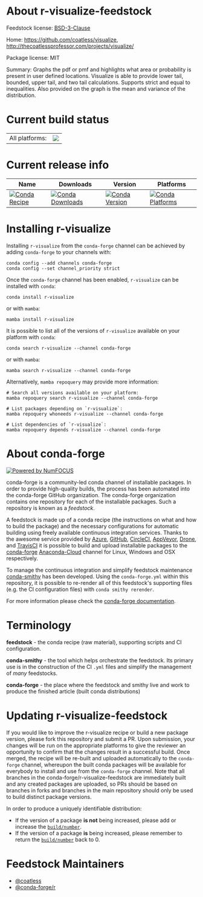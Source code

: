 About r-visualize-feedstock
===========================

Feedstock license: [BSD-3-Clause](https://github.com/conda-forge/r-visualize-feedstock/blob/main/LICENSE.txt)

Home: https://github.com/coatless/visualize, http://thecoatlessprofessor.com/projects/visualize/

Package license: MIT

Summary: Graphs the pdf or pmf and highlights what area or probability is present in user defined locations. Visualize is able to provide lower tail, bounded, upper tail, and two tail calculations. Supports strict and equal to inequalities.  Also provided on the graph is the mean and variance of the distribution.

Current build status
====================


<table><tr><td>All platforms:</td>
    <td>
      <a href="https://dev.azure.com/conda-forge/feedstock-builds/_build/latest?definitionId=11597&branchName=main">
        <img src="https://dev.azure.com/conda-forge/feedstock-builds/_apis/build/status/r-visualize-feedstock?branchName=main">
      </a>
    </td>
  </tr>
</table>

Current release info
====================

| Name | Downloads | Version | Platforms |
| --- | --- | --- | --- |
| [![Conda Recipe](https://img.shields.io/badge/recipe-r--visualize-green.svg)](https://anaconda.org/conda-forge/r-visualize) | [![Conda Downloads](https://img.shields.io/conda/dn/conda-forge/r-visualize.svg)](https://anaconda.org/conda-forge/r-visualize) | [![Conda Version](https://img.shields.io/conda/vn/conda-forge/r-visualize.svg)](https://anaconda.org/conda-forge/r-visualize) | [![Conda Platforms](https://img.shields.io/conda/pn/conda-forge/r-visualize.svg)](https://anaconda.org/conda-forge/r-visualize) |

Installing r-visualize
======================

Installing `r-visualize` from the `conda-forge` channel can be achieved by adding `conda-forge` to your channels with:

```
conda config --add channels conda-forge
conda config --set channel_priority strict
```

Once the `conda-forge` channel has been enabled, `r-visualize` can be installed with `conda`:

```
conda install r-visualize
```

or with `mamba`:

```
mamba install r-visualize
```

It is possible to list all of the versions of `r-visualize` available on your platform with `conda`:

```
conda search r-visualize --channel conda-forge
```

or with `mamba`:

```
mamba search r-visualize --channel conda-forge
```

Alternatively, `mamba repoquery` may provide more information:

```
# Search all versions available on your platform:
mamba repoquery search r-visualize --channel conda-forge

# List packages depending on `r-visualize`:
mamba repoquery whoneeds r-visualize --channel conda-forge

# List dependencies of `r-visualize`:
mamba repoquery depends r-visualize --channel conda-forge
```


About conda-forge
=================

[![Powered by
NumFOCUS](https://img.shields.io/badge/powered%20by-NumFOCUS-orange.svg?style=flat&colorA=E1523D&colorB=007D8A)](https://numfocus.org)

conda-forge is a community-led conda channel of installable packages.
In order to provide high-quality builds, the process has been automated into the
conda-forge GitHub organization. The conda-forge organization contains one repository
for each of the installable packages. Such a repository is known as a *feedstock*.

A feedstock is made up of a conda recipe (the instructions on what and how to build
the package) and the necessary configurations for automatic building using freely
available continuous integration services. Thanks to the awesome service provided by
[Azure](https://azure.microsoft.com/en-us/services/devops/), [GitHub](https://github.com/),
[CircleCI](https://circleci.com/), [AppVeyor](https://www.appveyor.com/),
[Drone](https://cloud.drone.io/welcome), and [TravisCI](https://travis-ci.com/)
it is possible to build and upload installable packages to the
[conda-forge](https://anaconda.org/conda-forge) [Anaconda-Cloud](https://anaconda.org/)
channel for Linux, Windows and OSX respectively.

To manage the continuous integration and simplify feedstock maintenance
[conda-smithy](https://github.com/conda-forge/conda-smithy) has been developed.
Using the ``conda-forge.yml`` within this repository, it is possible to re-render all of
this feedstock's supporting files (e.g. the CI configuration files) with ``conda smithy rerender``.

For more information please check the [conda-forge documentation](https://conda-forge.org/docs/).

Terminology
===========

**feedstock** - the conda recipe (raw material), supporting scripts and CI configuration.

**conda-smithy** - the tool which helps orchestrate the feedstock.
                   Its primary use is in the construction of the CI ``.yml`` files
                   and simplify the management of *many* feedstocks.

**conda-forge** - the place where the feedstock and smithy live and work to
                  produce the finished article (built conda distributions)


Updating r-visualize-feedstock
==============================

If you would like to improve the r-visualize recipe or build a new
package version, please fork this repository and submit a PR. Upon submission,
your changes will be run on the appropriate platforms to give the reviewer an
opportunity to confirm that the changes result in a successful build. Once
merged, the recipe will be re-built and uploaded automatically to the
`conda-forge` channel, whereupon the built conda packages will be available for
everybody to install and use from the `conda-forge` channel.
Note that all branches in the conda-forge/r-visualize-feedstock are
immediately built and any created packages are uploaded, so PRs should be based
on branches in forks and branches in the main repository should only be used to
build distinct package versions.

In order to produce a uniquely identifiable distribution:
 * If the version of a package **is not** being increased, please add or increase
   the [``build/number``](https://docs.conda.io/projects/conda-build/en/latest/resources/define-metadata.html#build-number-and-string).
 * If the version of a package **is** being increased, please remember to return
   the [``build/number``](https://docs.conda.io/projects/conda-build/en/latest/resources/define-metadata.html#build-number-and-string)
   back to 0.

Feedstock Maintainers
=====================

* [@coatless](https://github.com/coatless/)
* [@conda-forge/r](https://github.com/conda-forge/r/)

